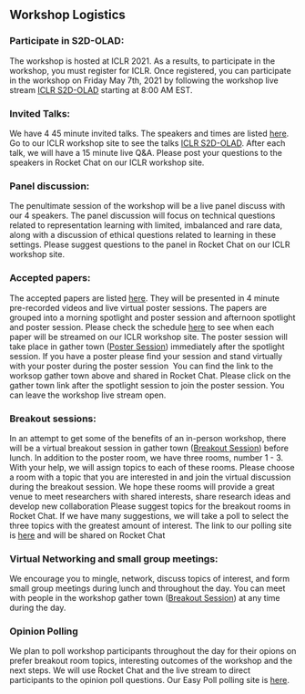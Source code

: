 ## Workshop Logistics

### Participate in S2D-OLAD: 

The workshop is hosted at ICLR 2021. As a results, to participate in the workshop, you must register for ICLR. Once registered, you can participate in the workshop on Friday May 7th, 2021 by following the workshop live stream [ICLR S2D-OLAD](https://iclr.cc/virtual/2021/workshop/2139) starting at 8:00 AM EST.

### Invited Talks: 

We have 4 45 minute invited talks. The speakers and times are listed [here](index.md). Go to our ICLR workshop site to see the talks [ICLR S2D-OLAD](https://iclr.cc/virtual/2021/workshop/2139). After each talk, we will have a 15 minute live Q&A. Please post your questions to the speakers in Rocket Chat on our ICLR workshop site. 

### Panel discussion: 

The penultimate session of the workshop will be a live panel discuss with our 4 speakers. The panel discussion will focus on technical questions related to representation learning with limited, imbalanced and rare data, along with a discussion of ethical questions related to learning in these settings. Please suggest questions to the panel in Rocket Chat on our ICLR workshop site. 

### Accepted papers: 

The accepted papers are listed [here](index.md). They will be presented in 4 minute pre-recorded videos and live virtual poster sessions. The papers are grouped into a morning spotlight and poster session and afternoon spotlight and poster session. Please check the schedule [here](index.md) to see when each paper will be streamed on our ICLR workshop site. The poster session will take place in gather town ([Poster Session](https://eventhosts.gather.town/app/tKEs7QinJhZyaDOD/S2D-OLAD)) immediately after the spotlight session. If you have a poster please find your session and stand virtually with your poster during the poster session  You can find the link to the worksop gather town above and shared in Rocket Chat. Please click on the gather town link after the spotlight session to join the poster session. You can leave the workshop live stream open.

### Breakout sessions: 

In an attempt to get some of the benefits of an in-person workshop, there will be a virtual breakout session in gather town ([Breakout Session](https://eventhosts.gather.town/app/tKEs7QinJhZyaDOD/S2D-OLAD)) before lunch. In addition to the poster room, we have three rooms, number 1 - 3. With your help, we will assign topics to each of these rooms. Please choose a room with a topic that you are interested in and join the virtual discussion during the breakout session. We hope these rooms will provide a great venue to meet researchers with shared interests, share research ideas and develop new collaboration Please suggest topics for the breakout rooms in Rocket Chat. If we have many suggestions, we will take a poll to select the three topics with the greatest amount of interest. The link to our polling site is [here](https://www.easypolls.net/poll.html?p=6092dc8ee4b06f4c09fa29a2) and will be shared on Rocket Chat

### Virtual Networking and small group meetings:  

We encourage you to mingle, network, discuss topics of interest, and form small group meetings during lunch and throughout the day. You can meet with people in the workshop gather town ([Breakout Session](https://eventhosts.gather.town/app/tKEs7QinJhZyaDOD/S2D-OLAD)) at any time during the day.


### Opinion Polling

We plan to poll workshop participants throughout the day for their opions on prefer breakout room topics, interesting outcomes of the workshop and the next steps. We will use Rocket Chat and the live stream to direct participants to the opinion poll questions. Our Easy Poll polling site is [here](https://www.easypolls.net/poll.html?p=6092dc8ee4b06f4c09fa29a2). 
